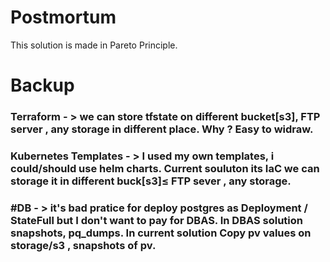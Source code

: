 # Postmortum
This solution is made in Pareto Principle.

# Backup

### Terraform - > we can store tfstate on different bucket[s3], FTP server , any storage in different place. Why ? Easy to widraw.
### Kubernetes Templates - > I used my own templates, i could/should use helm charts. Current souluton its IaC we can storage it in different buck[s3]≤ FTP sever , any storage.
### #DB - >  it's bad pratice for deploy postgres as Deployment / StateFull but I don't want to pay for DBAS. In DBAS solution snapshots, pq_dumps. In current solution Copy pv values on storage/s3 , snapshots of pv.
